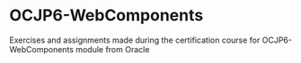 OCJP6-WebComponents
===================

Exercises and assignments made during the certification course for OCJP6-WebComponents module from Oracle
